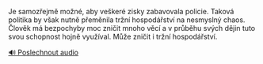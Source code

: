 
Je samozřejmě možné, aby veškeré zisky zabavovala policie. Taková politika by však nutně přeměnila tržní hospodářství na nesmyslný chaos. Člověk má bezpochyby moc zničit mnoho věcí a v průběhu svých dějin tuto svou schopnost hojně využíval. Může zničit i tržní hospodářství.

[🔊 Poslechnout audio](/data/7-paragraphs/audio/chapter_60/para_012-Je-samozejm-mon-aby-veker-zisky-zabavovala.mp3)
